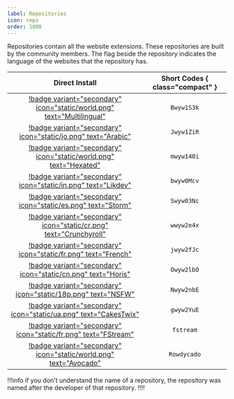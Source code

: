 ```yaml
---
label: Repositories
icon: repo
order: 1000
---
```


Repositories contain all the website extensions. These repositories are built by the community members. The flag beside the repository indicates the language of the websites that the repository has.

Direct Install | Short Codes { class="compact" }
:---: | :---:
[!badge variant="secondary" icon="static/world.png" text="Multilingual"](https://cutt.ly/Bwyw1S3k) | `Bwyw1S3k`
[!badge variant="secondary" icon="static/jo.png" text="Arabic"](https://cutt.ly/Jwyw1ZiR) | `Jwyw1ZiR`
[!badge variant="secondary" icon="static/world.png" text="Hexated"](https://cutt.ly/mwyw140i) | `mwyw140i`
[!badge variant="secondary" icon="static/in.png" text="Likdev"](https://cutt.ly/bwyw0Mcv) | `bwyw0Mcv`
[!badge variant="secondary" icon="static/es.png" text="Storm"](https://cutt.ly/Swyw03Nc) | `Swyw03Nc`
[!badge variant="secondary" icon="static/cr.png" text="Crunchyroll"](https://cutt.ly/wwyw2e4x) | `wwyw2e4x`
[!badge variant="secondary" icon="static/fr.png" text="French"](https://cutt.ly/jwyw2fJc) | `jwyw2fJc`
[!badge variant="secondary" icon="static/cn.png" text="Horis"](https://cutt.ly/Owyw2lbO) | `Owyw2lbO`
[!badge variant="secondary" icon="static/18p.png" text="NSFW"](https://cutt.ly/Nwyw2nbE) | `Nwyw2nbE`
[!badge variant="secondary" icon="static/ua.png" text="CakesTwix"](https://cutt.ly/gwyw2YuE) | `gwyw2YuE`
[!badge variant="secondary" icon="static/fr.png" text="FStream"](https://cutt.ly/fstream) | `fstream`
[!badge variant="secondary" icon="static/world.png" text="Avocado"](https://cutt.ly/Rowdycado) | `Rowdycado`

!!!info
if you don't understand the name of a repository, the repository was named after the developer of that repository.
!!!!
